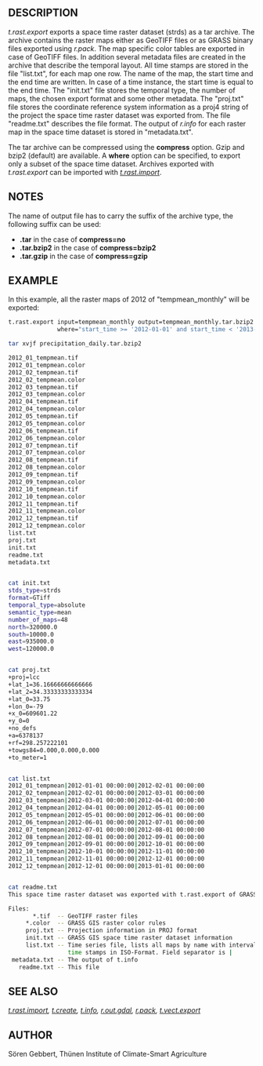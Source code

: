 ## DESCRIPTION

*t.rast.export* exports a space time raster dataset (strds) as a tar
archive. The archive contains the raster maps either as GeoTIFF files or
as GRASS binary files exported using *r.pack*. The map specific color
tables are exported in case of GeoTIFF files. In addition several
metadata files are created in the archive that describe the temporal
layout. All time stamps are stored in the file "list.txt", for each map
one row. The name of the map, the start time and the end time are
written. In case of a time instance, the start time is equal to the end
time. The "init.txt" file stores the temporal type, the number of maps,
the chosen export format and some other metadata. The "proj.txt" file
stores the coordinate reference system information as a proj4 string of
the project the space time raster dataset was exported from. The file
"readme.txt" describes the file format. The output of *r.info* for each
raster map in the space time dataset is stored in "metadata.txt".

The tar archive can be compressed using the **compress** option. Gzip
and bzip2 (default) are available. A **where** option can be specified,
to export only a subset of the space time dataset. Archives exported
with *t.rast.export* can be imported with
*[t.rast.import](t.vect.import.md)*.

## NOTES

The name of output file has to carry the suffix of the archive type, the
following suffix can be used:

- **.tar** in the case of **compress=no**
- **.tar.bzip2** in the case of **compress=bzip2**
- **.tar.gzip** in the case of **compress=gzip**

## EXAMPLE

In this example, all the raster maps of 2012 of "tempmean_monthly" will
be exported:

```bash
t.rast.export input=tempmean_monthly output=tempmean_monthly.tar.bzip2 \
              where="start_time >= '2012-01-01' and start_time < '2013-01-01'"

tar xvjf precipitation_daily.tar.bzip2

2012_01_tempmean.tif
2012_01_tempmean.color
2012_02_tempmean.tif
2012_02_tempmean.color
2012_03_tempmean.tif
2012_03_tempmean.color
2012_04_tempmean.tif
2012_04_tempmean.color
2012_05_tempmean.tif
2012_05_tempmean.color
2012_06_tempmean.tif
2012_06_tempmean.color
2012_07_tempmean.tif
2012_07_tempmean.color
2012_08_tempmean.tif
2012_08_tempmean.color
2012_09_tempmean.tif
2012_09_tempmean.color
2012_10_tempmean.tif
2012_10_tempmean.color
2012_11_tempmean.tif
2012_11_tempmean.color
2012_12_tempmean.tif
2012_12_tempmean.color
list.txt
proj.txt
init.txt
readme.txt
metadata.txt


cat init.txt
stds_type=strds
format=GTiff
temporal_type=absolute
semantic_type=mean
number_of_maps=48
north=320000.0
south=10000.0
east=935000.0
west=120000.0


cat proj.txt
+proj=lcc
+lat_1=36.16666666666666
+lat_2=34.33333333333334
+lat_0=33.75
+lon_0=-79
+x_0=609601.22
+y_0=0
+no_defs
+a=6378137
+rf=298.257222101
+towgs84=0.000,0.000,0.000
+to_meter=1


cat list.txt
2012_01_tempmean|2012-01-01 00:00:00|2012-02-01 00:00:00
2012_02_tempmean|2012-02-01 00:00:00|2012-03-01 00:00:00
2012_03_tempmean|2012-03-01 00:00:00|2012-04-01 00:00:00
2012_04_tempmean|2012-04-01 00:00:00|2012-05-01 00:00:00
2012_05_tempmean|2012-05-01 00:00:00|2012-06-01 00:00:00
2012_06_tempmean|2012-06-01 00:00:00|2012-07-01 00:00:00
2012_07_tempmean|2012-07-01 00:00:00|2012-08-01 00:00:00
2012_08_tempmean|2012-08-01 00:00:00|2012-09-01 00:00:00
2012_09_tempmean|2012-09-01 00:00:00|2012-10-01 00:00:00
2012_10_tempmean|2012-10-01 00:00:00|2012-11-01 00:00:00
2012_11_tempmean|2012-11-01 00:00:00|2012-12-01 00:00:00
2012_12_tempmean|2012-12-01 00:00:00|2013-01-01 00:00:00


cat readme.txt
This space time raster dataset was exported with t.rast.export of GRASS GIS 7

Files:
       *.tif  -- GeoTIFF raster files
     *.color  -- GRASS GIS raster color rules
     proj.txt -- Projection information in PROJ format
     init.txt -- GRASS GIS space time raster dataset information
     list.txt -- Time series file, lists all maps by name with interval
                 time stamps in ISO-Format. Field separator is |
 metadata.txt -- The output of t.info
   readme.txt -- This file
```

## SEE ALSO

*[t.rast.import](t.rast.import.md), [t.create](t.create.md),
[t.info](t.info.md), [r.out.gdal](r.out.gdal.md), [r.pack](r.pack.md),
[t.vect.export](t.vect.export.md)*

## AUTHOR

Sören Gebbert, Thünen Institute of Climate-Smart Agriculture
